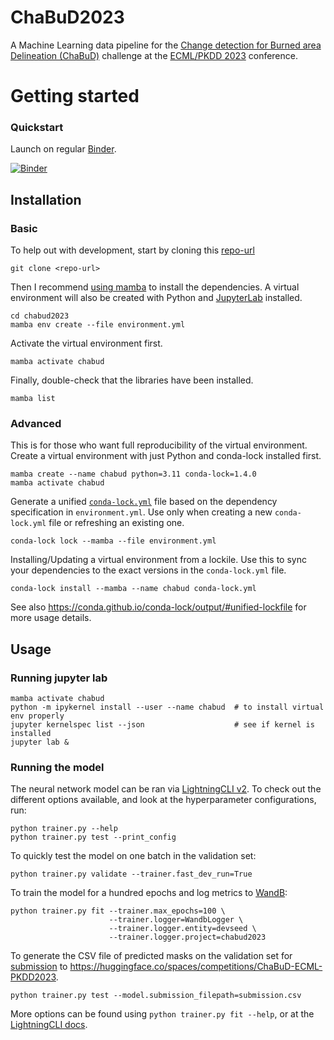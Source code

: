 # ChaBuD2023

A Machine Learning data pipeline for the
[Change detection for Burned area Delineation (ChaBuD)](https://huggingface.co/spaces/competitions/ChaBuD-ECML-PKDD2023)
challenge at the [ECML/PKDD 2023](https://2023.ecmlpkdd.org/submissions/discovery-challenge/challenges)
conference.

# Getting started

### Quickstart

Launch on regular [Binder](https://mybinder.readthedocs.io/en/latest).

[![Binder](https://mybinder.org/badge_logo.svg)](https://mybinder.org/v2/gh/developmentseed/chabud2023/main)

## Installation

### Basic

To help out with development, start by cloning this [repo-url](/../../)

    git clone <repo-url>

Then I recommend [using mamba](https://mamba.readthedocs.io/en/latest/installation.html)
to install the dependencies.
A virtual environment will also be created with Python and
[JupyterLab](https://github.com/jupyterlab/jupyterlab) installed.

    cd chabud2023
    mamba env create --file environment.yml

Activate the virtual environment first.

    mamba activate chabud

Finally, double-check that the libraries have been installed.

    mamba list

### Advanced

This is for those who want full reproducibility of the virtual environment.
Create a virtual environment with just Python and conda-lock installed first.

    mamba create --name chabud python=3.11 conda-lock=1.4.0
    mamba activate chabud

Generate a unified [`conda-lock.yml`](https://github.com/conda/conda-lock) file
based on the dependency specification in `environment.yml`. Use only when
creating a new `conda-lock.yml` file or refreshing an existing one.

    conda-lock lock --mamba --file environment.yml

Installing/Updating a virtual environment from a lockile. Use this to sync your
dependencies to the exact versions in the `conda-lock.yml` file.

    conda-lock install --mamba --name chabud conda-lock.yml

See also https://conda.github.io/conda-lock/output/#unified-lockfile for more
usage details.

## Usage

### Running jupyter lab

    mamba activate chabud
    python -m ipykernel install --user --name chabud  # to install virtual env properly
    jupyter kernelspec list --json                    # see if kernel is installed
    jupyter lab &

### Running the model

The neural network model can be ran via
[LightningCLI v2](https://pytorch-lightning.medium.com/introducing-lightningcli-v2-supercharge-your-training-c070d43c7dd6).
To check out the different options available, and look at the hyperparameter
configurations, run:

    python trainer.py --help
    python trainer.py test --print_config

To quickly test the model on one batch in the validation set:

    python trainer.py validate --trainer.fast_dev_run=True

To train the model for a hundred epochs and log metrics to
[WandB](https://wandb.ai/devseed/chabud2023):

    python trainer.py fit --trainer.max_epochs=100 \
                          --trainer.logger=WandbLogger \
                          --trainer.logger.entity=devseed \
                          --trainer.logger.project=chabud2023

To generate the CSV file of predicted masks on the validation set for
[submission](https://huggingface.co/datasets/chabud-team/chabud-ecml-pkdd2023/blob/main/create_sample_submission.py)
to https://huggingface.co/spaces/competitions/ChaBuD-ECML-PKDD2023.

    python trainer.py test --model.submission_filepath=submission.csv

More options can be found using `python trainer.py fit --help`, or at the
[LightningCLI docs](https://lightning.ai/docs/pytorch/2.0.2/cli/lightning_cli.html).
